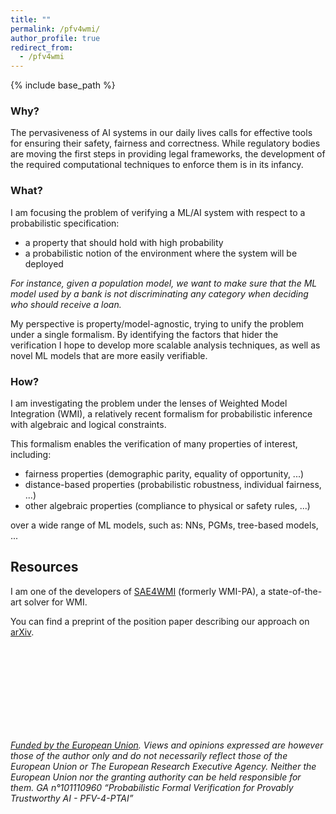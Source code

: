 ```yaml
---
title: ""
permalink: /pfv4wmi/
author_profile: true
redirect_from:
  - /pfv4wmi
---
```


{% include base_path %}


### Why?

The pervasiveness of AI systems in our daily lives calls for effective
tools for ensuring their safety, fairness and correctness. While
regulatory bodies are moving the first steps in providing legal
frameworks, the development of the required computational techniques
to enforce them is in its infancy.

### What?

I am focusing the problem of verifying a ML/AI system with respect to
a probabilistic specification:

- a property that should hold with high probability
- a probabilistic notion of the environment where the system will be deployed

*For instance, given a population model, we want to make sure that
the ML model used by a bank is not discriminating any category
when deciding who should receive a loan.*

My perspective is property/model-agnostic, trying to unify the
problem under a single formalism. By identifying the factors that
hider the verification I hope to develop more scalable analysis
techniques, as well as novel ML models that are more easily
verifiable.

### How?

I am investigating the problem under the lenses of Weighted Model Integration (WMI), a relatively recent formalism for probabilistic inference with algebraic and logical constraints.

This formalism enables the verification of many properties of interest, including:

- fairness properties (demographic parity, equality of opportunity, ...)
- distance-based properties (probabilistic robustness, individual fairness, ...)
- other algebraic properties (compliance to physical or safety rules, ...)

over a wide range of ML models, such as: NNs, PGMs, tree-based models, ...


## Resources

I am one of the developers of [SAE4WMI](https://github.com/unitn-sml/wmi-pa "wmi-pa") (formerly WMI-PA), a state-of-the-art solver for WMI.

You can find a preprint of the position paper describing our approach
on [arXiv](https://arxiv.org/abs/2402.04892 "position paper").

<br/><br/><br/><br/><br/><br/><br/><br/>


*[Funded by the European Union](https://cordis.europa.eu/project/id/101110960 "Cordis"). Views and opinions expressed
are however those of the author only and do not necessarily
reflect those of the European Union or The European Research
Executive Agency. Neither the European Union nor the granting
authority can be held responsible for them.
GA n°101110960 “Probabilistic Formal Verification for Provably
Trustworthy AI - PFV-4-PTAI”*